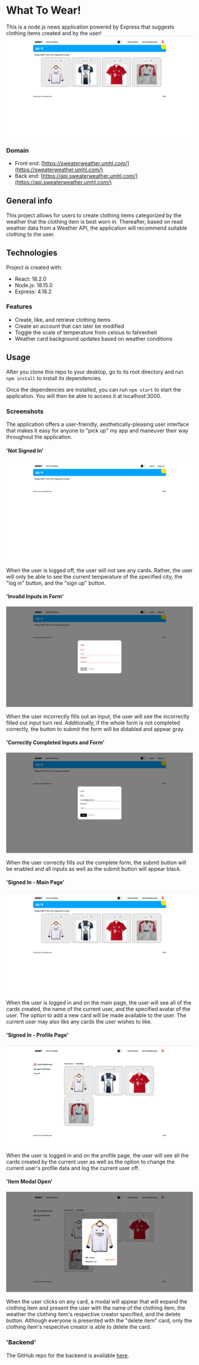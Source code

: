 # What To Wear!

This is a node.js news application powered by Express that suggests clothing items created and by the user!
![ScreenshotOfSignedInMainPage](/src/images/WTWR-signedInMainPage.png)

### Domain

- Front end: [https://sweaterweather.umhl.com/](https://sweaterweather.umhl.com/)
- Back end: [https://api.sweaterweather.umhl.com/](https://api.sweaterweather.umhl.com/)

## General info

This project allows for users to create clothing items categorized by the weather that the clothing item is best worn in. Thereafter, based on read weather data from a Weather API, the application will recommend suitable clothing to the user. 

## Technologies

Project is created with:

- React: 18.2.0
- Node.js: 18.15.0
- Express: 4.18.2

### Features

- Create, like, and retrieve clothing items
- Create an account that can later be modified 
- Toggle the scale of temperature from celsius to fahrenheit
- Weather card background updates based on weather conditions

## Usage

After you clone this repo to your desktop, go to its root directory and run `npm install` to install its dependencies.

Once the dependencies are installed, you can run `npm start` to start the application. You will then be able to access it at localhost:3000.

### Screenshots

The application offers a user-friendly, aesthetically-pleasing user interface that makes it easy for anyone to "pick up" my app and maneuver their way throughout the application.

#### 'Not Signed In'

![ScreenshotOfNotSignedIn](/src/images/WTWR-fullScreen.png)

When the user is logged off, the user will not see any cards. Rather, the user will only be able to see the current temperature of the specified city, the "log in" button, and the "sign up" button.

#### 'Invalid Inputs in Form'

![ScreenshotOfIncorrectlyFilledOutForm](/src/images/WTWR-invalidFormInput.png)

When the user incorrectly fills out an input, the user will see the incorrectly filled out input turn red. Additionally, if the whole form is not completed correctly, the button to submit the form will be didabled and appear gray.

#### 'Correctly Completed Inputs and Form'

![ScreenshotOfCorrectlyFilledOutForm](/src/images/WTWR-validFormInput.png)

When the user correctly fills out the complete form, the submit button will be enabled and all inputs as well as the submit button will appear black.

#### 'Signed In - Main Page'

![ScreenshotOfSignedInMainPage](/src/images/WTWR-signedInMainPage.png)

When the user is logged in and on the main page, the user will see all of the cards created, the name of the current user, and the specified avatar of the user. The option to add a new card will be made available to the user. The current user may also like any cards the user wishes to like.

#### 'Signed In - Profile Page'

![ScreenshotOfSignedInProfilePage](/src/images/WTWR-signedInProfilePage.png)

When the user is logged in and on the profile page, the user will see all the cards created by the current user as well as the option to change the current user's profile data and log the current user off.

#### 'Item Modal Open'

![ScreenshotOfItemModalOpen](/src/images/WTWR-itemModalOpen.png)

When the user clicks on any card, a modal will appear that will expand the clothing item and present the user with the name of the clothing item, the weather the clothing item's respective creator specified, and the delete button. Although everyone is presented with the "delete item" card, only the clothing item's respective creator is able to delete the card.

### 'Backend'

The GitHub repo for the backend is available [here](https://github.com/propitive/se_project_express).